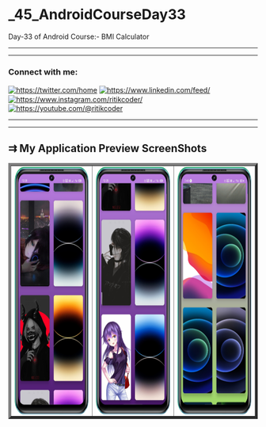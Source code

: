 # _45_AndroidCourseDay33
Day-33 of Android Course:- BMI Calculator
<hr><hr>
<h3 align="left">Connect with me:</h3>
<p align="left">
<a href="https://twitter.com/https://twitter.com/home" target="blank"><img align="center" src="https://raw.githubusercontent.com/rahuldkjain/github-profile-readme-generator/master/src/images/icons/Social/twitter.svg" alt="https://twitter.com/home" height="30" width="40" /></a>
<a href="https://linkedin.com/in/https://www.linkedin.com/feed/" target="blank"><img align="center" src="https://raw.githubusercontent.com/rahuldkjain/github-profile-readme-generator/master/src/images/icons/Social/linked-in-alt.svg" alt="https://www.linkedin.com/feed/" height="30" width="40" /></a>
<a href="https://instagram.com/https://www.instagram.com/ritikcoder/" target="blank"><img align="center" src="https://raw.githubusercontent.com/rahuldkjain/github-profile-readme-generator/master/src/images/icons/Social/instagram.svg" alt="https://www.instagram.com/ritikcoder/" height="30" width="40" /></a>
<a href="https://www.youtube.com/c/https://youtube.com/@ritikcoder" target="blank"><img align="center" src="https://raw.githubusercontent.com/rahuldkjain/github-profile-readme-generator/master/src/images/icons/Social/youtube.svg" alt="https://youtube.com/@ritikcoder" height="30" width="40" /></a>
</p>
<hr><hr>
<h2>&#8649 My Application Preview ScreenShots</h2>
<table border="5px" style="border-collapse: collapse;">
  <tr>
    <td>
      <img align="center" src="https://github.com/CodeWithRitikCoder/_44_AndroidCourseDay32/blob/master/app/src/main/res/drawable/screen_shot_4.png" alt="ScreenShort 1 of Application" height="500" width="250" />
    </td>
    <td>
      <img align="center" src="https://github.com/CodeWithRitikCoder/_44_AndroidCourseDay32/blob/master/app/src/main/res/drawable/screen_shot_5.png" alt="ScreenShort 2 of Application" height="500" width="250" />
    </td>
    <td>
      <img align="center" src="https://github.com/CodeWithRitikCoder/_44_AndroidCourseDay32/blob/master/app/src/main/res/drawable/screen_shot_6.png" alt="ScreenShort 3 of Application" height="500" width="250" />
    </td>
  </tr>
</table>
